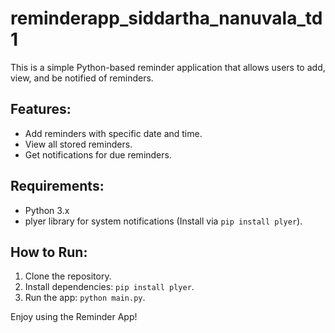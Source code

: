 # reminderapp_siddartha_nanuvala_td1

This is a simple Python-based reminder application that allows users to add, view, and be notified of reminders.

## Features:
- Add reminders with specific date and time.
- View all stored reminders.
- Get notifications for due reminders.

## Requirements:
- Python 3.x
- plyer library for system notifications (Install via `pip install plyer`).

## How to Run:
1. Clone the repository.
2. Install dependencies: `pip install plyer`.
3. Run the app: `python main.py`.

Enjoy using the Reminder App!
